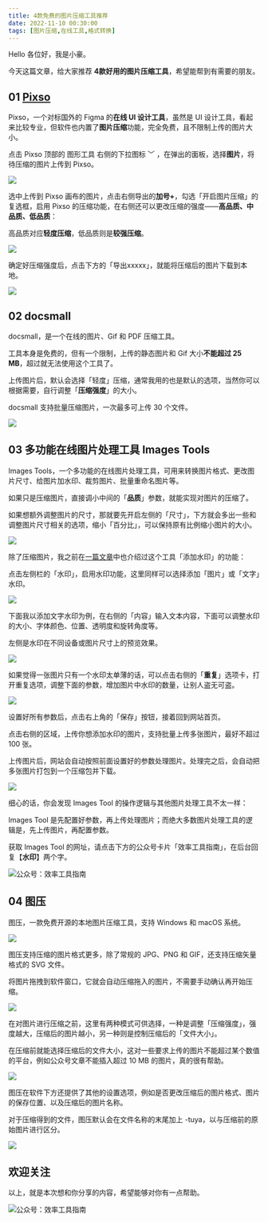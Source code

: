 ```yaml
---
title: 4款免费的图片压缩工具推荐      
date: 2022-11-10 00:30:00               
tags: [图片压缩,在线工具,格式转换]                                                                               
---
```



Hello 各位好，我是小豪。    

今天这篇文章，给大家推荐 **4款好用的图片压缩工具**，希望能帮到有需要的朋友。      


## 01 [Pixso](https://pixso.cn/?source=xiaolvtools_blog)      

Pixso，一个对标国外的 Figma 的**在线 UI 设计工具**，虽然是 UI 设计工具，看起来比较专业，但软件也内置了**图片压缩**功能，完全免费，且不限制上传的图片大小。   


点击 Pixso 顶部的 图形工具 右侧的下拉图标 ﹀ ，在弹出的面板，选择**图片**，将待压缩的图片上传到 Pixso。  

![](https://article-picbed-1302715071.cos.ap-guangzhou.myqcloud.com/2022/11/10/16680091655574.jpg)


选中上传到 Pixso 画布的图片，点击右侧导出的**加号+**，勾选「开启图片压缩」的复选框，启用 Pixso 的压缩功能，在右侧还可以更改压缩的强度——**高品质、中品质、低品质**：     

高品质对应**轻度压缩**，低品质则是**较强压缩**。

![](https://article-picbed-1302715071.cos.ap-guangzhou.myqcloud.com/2022/11/10/16680091922806.jpg)

确定好压缩强度后，点击下方的「导出xxxxx」，就能将压缩后的图片下载到本地。

![](https://article-picbed-1302715071.cos.ap-guangzhou.myqcloud.com/2022/11/10/16680092692969.jpg)



## 02 docsmall  

docsmall，是一个在线的图片、Gif 和 PDF 压缩工具。   

工具本身是免费的，但有一个限制，上传的静态图片和 Gif 大小**不能超过 25 MB**，超过就无法使用这个工具了。   

上传图片后，默认会选择「轻度」压缩，通常我用的也是默认的选项，当然你可以根据需要，自行调整「**压缩强度**」的大小。       

docsmall 支持批量压缩图片，一次最多可上传 30 个文件。        

![](https://article-picbed-1302715071.cos.ap-guangzhou.myqcloud.com/2022/11/10/16680094096682.jpg)


## 03 多功能在线图片处理工具 Images Tools   


Images Tools，一个多功能的在线图片处理工具，可用来转换图片格式、更改图片尺寸、给图片加水印、裁剪图片、批量重命名图片等。  

如果只是压缩图片，直接调小中间的「**品质**」参数，就能实现对图片的压缩了。  

如果想额外调整图片的尺寸，那就要先开启左侧的「尺寸」，下方就会多出一些和调整图片尺寸相关的选项，缩小「百分比」，可以保持原有比例缩小图片的大小。    

![](https://article-picbed-1302715071.cos.ap-guangzhou.myqcloud.com/2022/11/10/16680099087403.jpg)

除了压缩图片，我之前在[一篇文章](https://mp.weixin.qq.com/s?__biz=MzAxMjY0NTY5OA==&mid=2649919591&idx=1&sn=9071cfbf602b321aa393067f7a7a7c01&chksm=83a8944ab4df1d5cb044137d41b470c0eee3b70c50088ad95121dcd8929e102aa41a1bfd7885&token=1593882372&lang=zh_CN#rd)中也介绍过这个工具「添加水印」的功能：    

点击左侧栏的「水印」，启用水印功能，这里同样可以选择添加「图片」或「文字」水印。    

![](https://article-picbed-1302715071.cos.ap-guangzhou.myqcloud.com/2022/11/10/16468379038482.jpg)

下面我以添加文字水印为例，在右侧的「内容」输入文本内容，下面可以调整水印的大小、字体颜色、位置、透明度和旋转角度等。    

左侧是水印在不同设备或图片尺寸上的预览效果。   

![](https://article-picbed-1302715071.cos.ap-guangzhou.myqcloud.com/2022/11/10/16468382242671.jpg)

如果觉得一张图片只有一个水印太单薄的话，可以点击右侧的「**重复**」选项卡，打开重复选项，调整下面的参数，增加图片中水印的数量，让别人盗无可盗。   

![](https://article-picbed-1302715071.cos.ap-guangzhou.myqcloud.com/2022/11/10/16468384084026.jpg)

设置好所有参数后，点击右上角的「保存」按钮，接着回到网站首页。    

点击右侧的区域，上传你想添加水印的图片，支持批量上传多张图片，最好不超过 100 张。   

上传图片后，网站会自动按照前面设置好的参数处理图片。处理完之后，会自动把多张图片打包到一个压缩包并下载。           

![](https://article-picbed-1302715071.cos.ap-guangzhou.myqcloud.com/2022/11/10/16468385485996.jpg)

细心的话，你会发现 Images Tool 的操作逻辑与其他图片处理工具不太一样：   

Images Tool 是先配置好参数，再上传处理图片；而绝大多数图片处理工具的逻辑是，先上传图片，再配置参数。   

获取 Images Tool 的网址，请点击下方的公众号卡片「效率工具指南」，在后台回复【**水印**】两个字。     


![公众号：效率工具指南](https://article-picbed-1302715071.cos.ap-guangzhou.myqcloud.com/2022/11/10/gong-zhong-hao-xiao-lu-gong-ju-zhi-nan.png)


## 04 图压

图压，一款免费开源的本地图片压缩工具，支持 Windows 和 macOS 系统。  

![](https://article-picbed-1302715071.cos.ap-guangzhou.myqcloud.com/2022/11/10/16680110468589.jpg)


图压支持压缩的图片格式更多，除了常规的 JPG、PNG 和 GIF，还支持压缩矢量格式的 SVG 文件。

将图片拖拽到软件窗口，它就会自动压缩拖入的图片，不需要手动确认再开始压缩。  

![](https://article-picbed-1302715071.cos.ap-guangzhou.myqcloud.com/2022/11/10/16680111642553.jpg)



在对图片进行压缩之前，这里有两种模式可供选择，一种是调整「压缩强度」，强度越大，压缩后的图片越小，另一种则是控制压缩后的「文件大小」。   

在压缩前就能选择压缩后的文件大小，这对一些要求上传的图片不能超过某个数值的平台，例如公众号文章不能插入超过 10 MB 的图片，真的很有帮助。  

![](https://article-picbed-1302715071.cos.ap-guangzhou.myqcloud.com/2022/11/10/16680111832664.jpg)

图压在软件下方还提供了其他的设置选项，例如是否更改压缩后的图片格式、图片的保存位置、以及压缩后的图片名称。

对于压缩得到的文件，图压默认会在文件名称的末尾加上 -tuya，以与压缩前的原始图片进行区分。

![](https://article-picbed-1302715071.cos.ap-guangzhou.myqcloud.com/2022/11/10/16680112042851.jpg)




## 欢迎关注     

以上，就是本次想和你分享的内容，希望能够对你有一点帮助。     

![公众号：效率工具指南](https://article-picbed-1302715071.cos.ap-guangzhou.myqcloud.com/2021/05/28/gong-zhong-hao-wei-bu-er-wei-ma-dailogo.png)      

